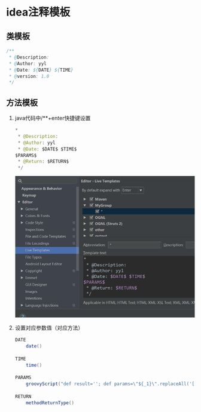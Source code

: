 # idea注释模板

## 类模板

```java
/**
 * @Description: 
 * @Author: yyl
 * @Date: ${DATE} ${TIME}
 * @version: 1.0
 */
```

## 方法模板

1. java代码中/**+enter快捷键设置

   ```java
   *
    * @Description:
    * @Author: yyl
    * @Date: $DATE$ $TIME$
   $PARAMS$
    * @Return: $RETURN$
    */
   ```

   ![](https://github.com/15802253673/note/blob/master/images.png?raw=true)

   

2. 设置对应参数值（对应方法）

   ```java
   DATE
       date()
       
   TIME
       time()
       
   PARAMS
       groovyScript("def result=''; def params=\"${_1}\".replaceAll('[\\\\[|\\\\]|\\\\s]', '').split(',').toList(); for(i = 0; i < params.size(); i++) {result+=' * @param ' + params[i] + ((i < params.size() - 1) ? '\\r\\n' : '')}; return result", methodParameters()) returns：methodReturnType() exception：expressionType(Expression) 
       
   RETURN
       methodReturnType()
   ```





